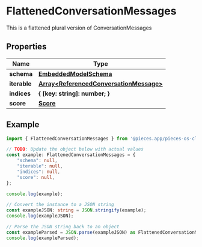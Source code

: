 
# FlattenedConversationMessages

This is a flattened plural version of ConversationMessages

## Properties

Name | Type
------------ | -------------
**schema** | [**EmbeddedModelSchema**](EmbeddedModelSchema)
**iterable** | [**Array&lt;ReferencedConversationMessage&gt;**](ReferencedConversationMessage)
**indices** | **\{ [key: string]: number; \}**
**score** | [**Score**](Score)

## Example

```typescript
import { FlattenedConversationMessages } from '@pieces.app/pieces-os-client';

// TODO: Update the object below with actual values
const example: FlattenedConversationMessages = {
    "schema": null,
    "iterable": null,
    "indices": null,
    "score": null,
};

console.log(example);

// Convert the instance to a JSON string
const exampleJSON: string = JSON.stringify(example);
console.log(exampleJSON);

// Parse the JSON string back to an object
const exampleParsed = JSON.parse(exampleJSON) as FlattenedConversationMessages;
console.log(exampleParsed);
```


